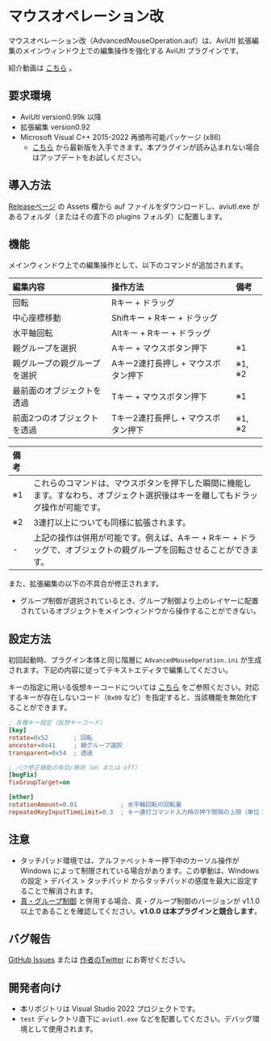 # マウスオペレーション改

マウスオペレーション改（AdvancedMouseOperation.auf）は、AviUtl 拡張編集のメインウィンドウ上での編集操作を強化する AviUtl プラグインです。

紹介動画は [こちら](https://www.nicovideo.jp/watch/sm0) 。

## 要求環境

- AviUtl version0.99k 以降
- 拡張編集 version0.92
- Microsoft Visual C++ 2015-2022 再頒布可能パッケージ (x86)
    - [こちら](https://docs.microsoft.com/ja-jp/cpp/windows/latest-supported-vc-redist) から最新版を入手できます。本プラグインが読み込まれない場合はアップデートをお試しください。

## 導入方法

[Releaseページ](https://github.com/kumrnm/aviutl-advanced-mouse-operation/releases) の Assets 欄から auf ファイルをダウンロードし、aviutl.exe があるフォルダ（またはその直下の plugins フォルダ）に配置します。

## 機能

メインウィンドウ上での編集操作として、以下のコマンドが追加されます。

|編集内容|操作方法|備考|
|:---|:---|:---|
|回転|Rキー + ドラッグ||
|中心座標移動|Shiftキー + Rキー + ドラッグ||
|水平軸回転|Altキー + Rキー + ドラッグ||
|親グループを選択|Aキー + マウスボタン押下|※1|
|親グループの親グループを選択|Aキー2連打長押し + マウスボタン押下|※1, ※2|
|最前面のオブジェクトを透過|Tキー + マウスボタン押下|※1|
|前面2つのオブジェクトを透過|Tキー2連打長押し + マウスボタン押下|※1, ※2|

|備考||
|:---|:---|
|※1|これらのコマンドは、マウスボタンを押下した瞬間に機能します。すなわち、オブジェクト選択後はキーを離してもドラッグ操作が可能です。|
|※2|3連打以上についても同様に拡張されます。|
|-|上記の操作は併用が可能です。例えば、Aキー + Rキー + ドラッグで、オブジェクトの親グループを回転させることができます。|

また、拡張編集の以下の不具合が修正されます。
- グループ制御が選択されているとき、グループ制御より上のレイヤーに配置されているオブジェクトをメインウィンドウから操作することができない。

## 設定方法

初回起動時、プラグイン本体と同じ階層に `AdvancedMouseOperation.ini` が生成されます。下記の内容に従ってテキストエディタで編集してください。

キーの指定に用いる仮想キーコードについては [こちら](https://docs.microsoft.com/ja-jp/windows/win32/inputdev/virtual-key-codes) をご参照ください。対応するキーが存在しないコード（`0x00` など）を指定すると、当該機能を無効化することができます。

```ini
; 各種キー設定（仮想キーコード）
[key]
rotate=0x52       ; 回転
ancestor=0x41     ; 親グループ選択
transparent=0x54  ; 透過

; バグ修正機能の有効/無効（on または off）
[bugFix]
fixGroupTarget=on

[other]
rotationAmount=0.01            ; 水平軸回転の回転量
repeatedKeyInputTimeLimit=0.3  ; キー連打コマンド入力時の押下間隔の上限（単位：秒）
```

## 注意

- タッチパッド環境では、アルファベットキー押下中のカーソル操作が Windows によって制限されている場合があります。この挙動は、Windowsの設定 > デバイス > タッチパッド からタッチパッドの感度を最大に設定することで解消されます。
- [真・グループ制御](https://github.com/kumrnm/aviutl-authentic-grouping) と併用する場合、真・グループ制御のバージョンが v1.1.0 以上であることを確認してください。**v1.0.0 は本プラグインと競合します**。

## バグ報告

[GitHub Issues](https://github.com/kumrnm/aviutl-advanced-mouse-operation/issues) または [作者のTwitter](https://twitter.com/kumrnm) にお寄せください。

## 開発者向け

- 本リポジトリは Visual Studio 2022 プロジェクトです。
- `test` ディレクトリ直下に `aviutl.exe` などを配置してください。デバッグ環境として使用されます。
